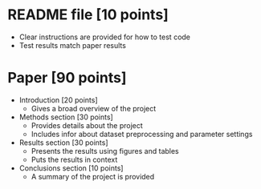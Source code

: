 # README file [10 points]
  * Clear instructions are provided for how to test code
  * Test results match paper results

# Paper [90 points] 
  * Introduction [20 points]
    * Gives a broad overview of the project
  * Methods section [30 points]
    * Provides details about the project
    * Includes infor about dataset preprocessing and parameter settings
  * Results section [30 points]
    * Presents the results using figures and tables
    * Puts the results in context 
  * Conclusions section [10 points] 
    * A summary of the project is provided

